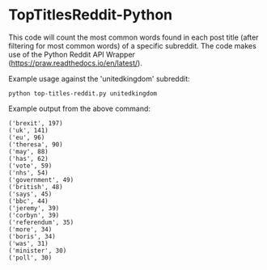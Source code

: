 # TopTitlesReddit-Python

This code will count the most common words found in each post title (after filtering for most common words) of a specific subreddit. The code makes use of the Python Reddit API Wrapper (https://praw.readthedocs.io/en/latest/). 

Example usage against the 'unitedkingdom' subreddit:

    python top-titles-reddit.py unitedkingdom

Example output from the above command:

    ('brexit', 197)
    ('uk', 141)
    ('eu', 96)
    ('theresa', 90)
    ('may', 88)
    ('has', 62)
    ('vote', 59)
    ('nhs', 54)
    ('government', 49)
    ('british', 48)
    ('says', 45)
    ('bbc', 44)
    ('jeremy', 39)
    ('corbyn', 39)
    ('referendum', 35)
    ('more', 34)
    ('boris', 34)
    ('was', 31)
    ('minister', 30)
    ('poll', 30)

